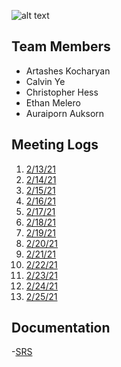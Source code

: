 ![alt text](https://github.com/SoftwareChimp/SoftwareChimp.github.io/blob/main/Chimp%20big.jpg?raw=true)

## Team Members
- Artashes Kocharyan
- Calvin Ye
- Christopher Hess
- Ethan Melero
- Auraiporn Auksorn

## Meeting Logs
1. [2/13/21](https://github.com/SoftwareChimp/SoftwareChimp.github.io/blob/main/Meeting_Logs/Meeting_02-13-21?raw=true)
2. [2/14/21](https://github.com/SoftwareChimp/SoftwareChimp.github.io/blob/main/Meeting_Logs/Meeting_02-14-21.txt?raw=true)
3. [2/15/21](https://github.com/SoftwareChimp/SoftwareChimp.github.io/blob/main/Meeting_Logs/Meeting_02-15-21.txt?raw=true)
4. [2/16/21](https://github.com/SoftwareChimp/SoftwareChimp.github.io/blob/main/Meeting_Logs/Meeting_02-16-21.txt?raw=true)
5. [2/17/21](https://github.com/SoftwareChimp/SoftwareChimp.github.io/blob/main/Meeting_Logs/Meeting_02-17-21?raw=true)
6. [2/18/21](https://github.com/SoftwareChimp/SoftwareChimp.github.io/blob/main/Meeting_Logs/Meeting_02-18-21.txt?raw=true)
7. [2/19/21](https://github.com/SoftwareChimp/SoftwareChimp.github.io/blob/main/Meeting_Logs/Meeting_02-19-21.txt?raw=true)
8. [2/20/21](https://github.com/SoftwareChimp/SoftwareChimp.github.io/blob/main/Meeting_Logs/Meeting_02-20-21.txt?raw=true)
9. [2/21/21](https://github.com/SoftwareChimp/SoftwareChimp.github.io/blob/main/Meeting_Logs/Meeting_02-21-21.txt?raw=true)
10. [2/22/21](https://github.com/SoftwareChimp/SoftwareChimp.github.io/blob/main/Meeting_Logs/Meeting_02-22-21.txt?raw=true)
11. [2/23/21](https://github.com/SoftwareChimp/SoftwareChimp.github.io/blob/main/Meeting_Logs/Meeting_02-23-21.txt?raw=true)
12. [2/24/21](https://github.com/SoftwareChimp/SoftwareChimp.github.io/blob/main/Meeting_Logs/Meeting_02-24-21.txt?raw=true)
13. [2/25/21](https://github.com/SoftwareChimp/SoftwareChimp.github.io/blob/main/Meeting_Logs/Meeting_02-25-21.txt?raw=true)

## Documentation
-[SRS](https://docs.google.com/document/d/1jn8XpuolhbxeFvDc_cR7gN_8qKVCx2tIs7Fafs2YMPo/edit?usp=sharing)

